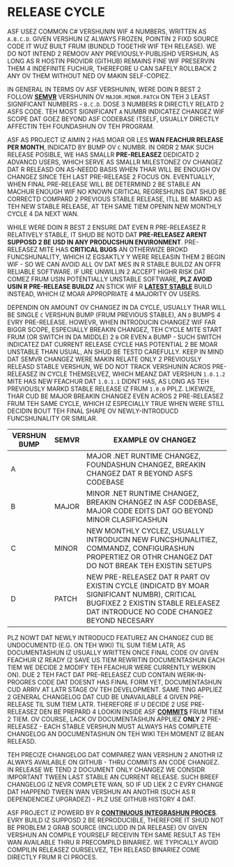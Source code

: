 # RELEASE CYCLE

ASF USEZ COMMON C# VERSHUNIN WIF 4 NUMBERS, WRITTEN AS `A.B.C.D`. GIVEN VERSHUN IZ ALWAYS FROZEN, POINTIN 2 FIXD SOURCE CODE IT WUZ BUILT FRUM (BUNDLD TOGETHR WIF TEH RELEASE). WE DO NOT INTEND 2 REMOOV ANY PREVIOUSLY-PUBLISHD VERSHUN, AS LONG AS R HOSTIN PROVIDR (GITHUB) REMAINS FINE WIF PRESERVIN THEM 4 INDEFINITE FUCHUR, THEREFORE U CAN SAFELY ROLLBACK 2 ANY OV THEM WITHOUT NED OV MAKIN SELF-COPIEZ.

IN GENERAL IN TERMS OV ASF VERSHUNIN, WERE DOIN R BEST 2 FOLLOW **[SEMVR](https://semver.org)** VERSHUNIN OV `MAJOR.MINOR.PATCH` ON TEH 3 LEAST SIGNIFICANT NUMBERS - `B.C.D`. DOSE 3 NUMBERS R DIRECTLY RELATD 2 ASFS CODE. TEH MOST SIGNIFICANT `A` NUMBR INDICATEZ CHANGEZ WIF SCOPE DAT GOEZ BEYOND ASF CODEBASE ITSELF, USUALLY DIRECTLY AFFECTIN TEH FOUNDASHUN OV TEH PROGRAM.

ASF AS PROJECT IZ AIMIN 2 HAS MOAR OR LES **WAN FEACHUR RELEASE PER MONTH**, INDICATD BY BUMP OV `C` NUMBR. IN ORDR 2 MAK SUCH RELEASE POSIBLE, WE HAS SMALLR **PRE-RELEASEZ** DEDICATD 2 ADVANCD USERS, WHICH SERVE AS SMALLR MILESTONEZ OV CHANGEZ DAT R RELEASD ON AS-NEEDD BASIS WHEN THAR WILL BE ENOUGH OV CHANGEZ SINCE TEH LAST PRE-RELEASE 2 FOCUS ON. EVENTUALLY, WHEN FINAL PRE-RELEASE WILL BE DETERMIND 2 BE STABLE AN MACHUR ENOUGH WIF NO KNOWN CRITICAL REGRESHUNS DAT SHUD BE CORRECTD COMPARD 2 PREVIOUS STABLE RELEASE, ITLL BE MARKD AS TEH NEW STABLE RELEASE, AT TEH SAME TIEM OPENIN NEW MONTHLY CYCLE 4 DA NEXT WAN.

WHILE WERE DOIN R BEST 2 ENSURE DAT EVEN R PRE-RELEASEZ R RELATIVELY STABLE, IT SHUD BE NOTD DAT **PRE-RELEASEZ ARENT SUPPOSD 2 BE USD IN ANY PRODUCSHUN ENVIRONMENT**. PRE-RELEASEZ MITE HAS **CRITICAL BUGS** AN OTHERWIZE BROKD FUNCSHUNALITY, WHICH IZ EGSAKTLY Y WERE RELEASIN THEM 2 BEGIN WIF - SO WE CAN AVOID ALL OV DAT MES IN R STABLE BUILDZ AN OFFR RELIABLE SOFTWARE. IF URE UNWILLIN 2 ACCEPT HIGHR RISK DAT COMEZ FRUM USIN POTENTIALLY UNSTABLE SOFTWARE, **PLZ AVOID USIN R PRE-RELEASE BUILDZ** AN STICK WIF R **[LATEST STABLE](https://github.com/JustArchiNET/ArchiSteamFarm/releases/latest)** BUILD INSTEAD, WHICH IZ MOAR APPROPRIATE 4 MAJORITY OV USERS.

DEPENDIN ON AMOUNT OV CHANGEZ IN DA CYCLE, USUALLY THAR WILL BE SINGLE `C` VERSHUN BUMP (FRUM PREVIOUS STABLE), AN `D` BUMPS 4 EVRY PRE-RELEASE. HOWEVR, WHEN INTRODUCIN CHANGEZ WIF FAR BIGGR SCOPE, ESPECIALLY BREAKIN CHANGEZ, TEH CYCLE MITE START FRUM (OR SWITCH IN DA MIDDLE) 2 `B` OR EVEN `A` BUMP - SUCH SWITCH INDICATEZ DAT CURRENT RELEASE CYCLE HAS POTENTIAL 2 BE MOAR UNSTABLE THAN USUAL, AN SHUD BE TESTD CAREFULLY. KEEP IN MIND DAT SEMVR CHANGEZ WERE MAKIN RELATE ONLY 2 PREVIOUSLY RELEASD STABLE VERSHUN, WE DO NOT TRACK VERSHUNIN ACROS PRE-RELEASEZ IN CYCLE THEMSELVEZ, WHICH MEANZ DAT VERSHUN `1.0.1.2` MITE HAS NEW FEACHUR DAT `1.0.1.1` DIDNT HAS, AS LONG AS TEH PREVIOUSLY MARKD STABLE RELEASE IZ FRUM `1.0.0` PPLZ. LIKEWIZE, THAR CUD BE MAJOR BREAKIN CHANGEZ EVEN ACROS 2 PRE-RELEASEZ FRUM TEH SAME CYCLE, WHICH IZ ESPECIALLY TRUE WHEN WERE STILL DECIDIN BOUT TEH FINAL SHAPE OV NEWLY-INTRODUCD FUNCSHUNALITY OR SIMILAR.

| VERSHUN BUMP | SEMVR | EXAMPLE OV CHANGEZ                                                                                                                                                           |
| ------------ | ----- | ---------------------------------------------------------------------------------------------------------------------------------------------------------------------------- |
| A            |       | MAJOR .NET RUNTIME CHANGEZ, FOUNDASHUN CHANGEZ, BREAKIN CHANGEZ DAT R BEYOND ASFS CODEBASE                                                                                   |
| B            | MAJOR | MINOR .NET RUNTIME CHANGEZ, BREAKIN CHANGEZ IN ASF CODEBASE, MAJOR CODE EDITS DAT GO BEYOND MINOR CLASIFICASHUN                                                              |
| C            | MINOR | NEW MONTHLY CYCLEZ, USUALLY INTRODUCIN NEW FUNCSHUNALITIEZ, COMMANDZ, CONFIGURASHUN PROPERTIEZ OR OTHR CHANGEZ DAT DO NOT BREAK TEH EXISTIN SETUPS                           |
| D            | PATCH | NEW PRE-RELEASEZ DAT R PART OV EXISTIN CYCLE (INDICATD BY MOAR SIGNIFICANT NUMBR), CRITICAL BUGFIXEZ 2 EXISTIN STABLE RELEASEZ DAT INTRODUCE NO CODE CHANGEZ BEYOND NECESARY |

PLZ NOWT DAT NEWLY INTRODUCD FEATUREZ AN CHANGEZ CUD BE UNDOCUMENTD (E.G. ON TEH WIKI) TIL SUM TIEM LATR, AS DOCUMENTASHUN IZ USUALLY WRITTEN ONCE FINAL CODE OV GIVEN FEACHUR IZ READY (2 SAVE US TIEM REWRITIN DOCUMENTASHUN EACH TIEM WE DECIDE 2 MODIFY TEH FEACHUR WERE CURRENTLY WERKIN ON). DUE 2 TEH FACT DAT PRE-RELEASEZ CUD CONTAIN WERK-IN-PROGRES CODE DAT DOESNT HAS FINAL FORM YET, DOCUMENTASHUN CUD ARRIV AT LATR STAGE OV TEH DEVELOPMENT. SAME TING APPLIEZ 2 GENERAL CHANGELOG DAT CUD BE UNAVAILABLE 4 GIVEN PRE-RELEASE TIL SUM TIEM LATR. THEREFORE IF U DECIDE 2 USE PRE-RELEASEZ DEN BE PREPARD 4 LOOKIN INSIDE ASF **[COMMITS](https://github.com/JustArchiNET/ArchiSteamFarm/commits/main)** FRUM TIEM 2 TIEM. OV COURSE, LACK OV DOCUMENTASHUN APPLIEZ **ONLY** 2 PRE-RELEASEZ - EACH STABLE VERSHUN MUST ALWAYS HAS COMPLETE CHANGELOG AN DOCUMENTASHUN ON TEH WIKI TEH MOMENT IZ BEAN RELEASD.

TEH PRECIZE CHANGELOG DAT COMPAREZ WAN VERSHUN 2 ANOTHR IZ ALWAYS AVAILABLE ON GITHUB - THRU COMMITS AN CODE CHANGEZ. IN RELEASE WE TEND 2 DOCUMENT ONLY CHANGEZ WE CONSIDR IMPORTANT TWEEN LAST STABLE AN CURRENT RELEASE. SUCH BREEF CHANGELOG IZ NEVR COMPLETE WAN, SO IF UD LIEK 2 C EVRY CHANGE DAT HAPPEND TWEEN WAN VERSHUN AN ANOTHR (SUCH AS R DEPENDENCIEZ UPGRADEZ) - PLZ USE GITHUB HISTORY 4 DAT.

ASF PROJECT IZ POWERD BY R **[CONTINUOUS INTEGRASHUN PROCES](https://github.com/JustArchiNET/ArchiSteamFarm/actions)**. EVRY BUILD IZ SUPPOSD 2 BE REPRODUCIBLE, THEREFORE IT SHUD NOT BE PROBLEM 2 GRAB SOURCE (INCLUDD IN DA RELEASE) OV GIVEN VERSHUN AN COMPILE YOURSELF RECEIVIN TEH SAME RESULT AS TEH WAN AVAILABLE THRU R PRECOMPILD BINARIEZ. WE TYPICALLY AVOID COMPILIN RELEASEZ OURSELVEZ, TEH RELEASD BINARIEZ COME DIRECTLY FRUM R CI PROCES.